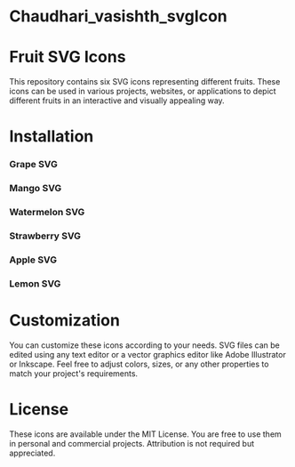 # Chaudhari_vasishth_svgIcon
# Fruit SVG Icons
This repository contains six SVG icons representing different fruits. These icons can be used in various projects, websites, or applications to depict different fruits in an interactive and visually appealing way.

# Installation

### Grape SVG
### Mango SVG
### Watermelon SVG
### Strawberry SVG
### Apple SVG
### Lemon SVG

# Customization
You can customize these icons according to your needs. SVG files can be edited using any text editor or a vector graphics editor like Adobe Illustrator or Inkscape. Feel free to adjust colors, sizes, or any other properties to match your project's requirements.

# License
These icons are available under the MIT License. You are free to use them in personal and commercial projects. Attribution is not required but appreciated.
